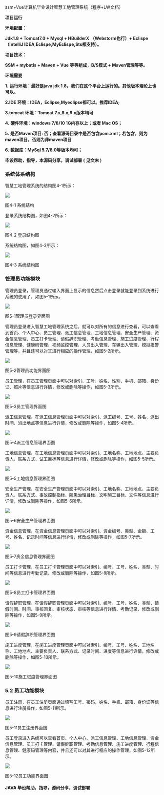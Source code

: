 ssm+Vue计算机毕业设计智慧工地管理系统（程序+LW文档）

**项目运行**

**环境配置：**

**Jdk1.8 + Tomcat7.0 + Mysql + HBuilderX** **（Webstorm也行）+ Eclispe（IntelliJ
IDEA,Eclispe,MyEclispe,Sts都支持）。**

**项目技术：**

**SSM + mybatis + Maven + Vue** **等等组成，B/S模式 + Maven管理等等。**

**环境需要**

**1.** **运行环境：最好是java jdk 1.8，我们在这个平台上运行的。其他版本理论上也可以。**

**2.IDE** **环境：IDEA，Eclipse,Myeclipse都可以。推荐IDEA;**

**3.tomcat** **环境：Tomcat 7.x,8.x,9.x版本均可**

**4.** **硬件环境：windows 7/8/10 1G内存以上；或者 Mac OS；**

**5.** **是否Maven项目: 否；查看源码目录中是否包含pom.xml；若包含，则为maven项目，否则为非maven项目**

**6.** **数据库：MySql 5.7/8.0等版本均可；**

**毕设帮助，指导，本源码分享，调试部署** **(** **见文末** **)**

### 系统体系结构

智慧工地管理系统的结构图4-1所示：

![](./res/e05198b1b48a45f2aaad192876e1a13f.png)

图4-1 系统结构

登录系统结构图，如图4-2所示：

![](./res/971a87857202432984aaeaf7ee140678.png)

图4-2 登录结构图

系统结构图，如图4-3所示：

![](./res/3707412e56884e3386328d4ce2d77605.png)

图4-3 系统结构图

### 管理员功能模块

管理员登录，管理员通过输入界面上显示的信息然后点击登录就能登录到系统进行系统的使用了，如图5-1所示。

![](./res/be55aebca6b84a56a3946315f32bacf8.png)

图5-1管理员登录界面图

管理员登录进入智慧工地管理系统之后，就可以对所有的信息进行查看，可以查看到首页、个人中心、员工管理、派工信息管理、工地信息管理、安全生产管理、资金信息管理、员工打卡管理、请假辞职管理、考勤信息管理、施工进度管理、行程信息管理、健康码管理、视频监控管理、人员出入管理、车辆出入管理、模拟报警管理等，并且还可以对其进行相应的操作管理，如图5-2所示。

![](./res/387296369bef4f9c9f207d7986be3517.png)

图5-2管理员功能界面图

员工管理，在员工管理页面中可以对索引、工号、姓名、性别、手机、邮箱、身份证、照片等信息进行详情，修改或删除等操作，如图5-3所示。

![](./res/81c07df666fd43f6ad2064b5f7592a0f.png)

图5-3员工管理界面图

派工信息管理，在派工信息管理页面中可以对索引、派工编号、工号、姓名、派出时间、派出地点等信息进行详情，修改或删除等操作，如图5-4所示。

![](./res/e711c13185944c3c97a8d1534e5bcbf7.png)

图5-4派工信息管理界面图

工地信息管理，在工地信息管理页面中可以对索引、工地名称、工地地点、主要负责人、联系方式、试工目标等信息进行详情，修改或删除等操作，如图5-5所示。

![](./res/b6b0fcf9b3944a83a94f0e9a8beafdc6.png)

图5-5工地信息管理界面图

安全生产管理，在安全生产管理页面中可以对索引、工地名称、工地地点、主要负责人、联系方式、事故控制指标、隐患治理目标、文明施工目标、文件等信息进行详情，修改或删除等操作，如图5-6所示。

![](./res/3b430adf63454cf9b2a79d7384b3696e.png)

图5-6安全生产管理界面图

资金信息管理，在资金信息管理页面中可以对索引、资金编号、类型、金额、工号、姓名、记录时间等信息进行详情，修改或删除等操作，如图5-7所示。

![](./res/ccbb61a61de34bc686981d7cd4a25882.png)

图5-7资金信息管理界面图

员工打卡管理，在员工打卡管理页面中可以对索引、编号、工号、姓名、类型、时间等信息进行考勤记录、修改或删除等操作，如图5-8所示。

![](./res/0a2e8aa13432477b9bff25585ab66f6a.png)

图5-8员工打卡管理界面图

请假辞职管理，在请假辞职管理页面中可以对索引、编号、工号、姓名、类型、请假时间、时间、审核回复、审核状态、审核等信息进行详情、考勤记录、修改或删除等操作，如图5-9所示。

![](./res/32a728ad6a394dac8e9db745ef811fb0.png)

图5-9请假辞职管理界面图

施工进度管理，在施工进度管理页面中可以对索引、编号、工号、姓名、工地名称、工地地点、主要负责人、联系方式、记录时间、进度等信息进行详情，修改或删除等操作，如图5-10所示。

![](./res/232fb55f7b274ae082b50ee8b4b8313b.png)

图5-10施工进度管理界面图

### 5.2 员工功能模块

员工注册，在员工注册页面通过填写工号、密码、姓名、手机、邮箱、身份证等信息进行注册操作，如图5-11所示。

![](./res/8ba7844cbe0046a880e74025e21da24a.png)

图5-11员工注册界面图

员工登录进入系统可以查看首页、个人中心、派工信息管理、工地信息管理、资金信息管理、员工打卡管理、请假辞职管理、考勤信息管理、施工进度管理、行程信息管理、健康码管理等内容，并且还可以对其进行相应的操作管理，如图5-12所示。

![](./res/386f281f8d9d41d9a39df865bbf7574c.png)

图5-12员工功能界面图

#### **JAVA** **毕设帮助，指导，源码分享，调试部署**

